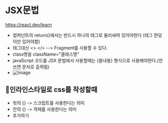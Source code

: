 
#  JSX문법

https://react.dev/learn

- 컴퍼넌트의 return()에서는 반드시 하나의 태그로 둘러싸여 있어야한다 (태그 한덩이만 있어야함)
- 태그대신 <> </>   --> Fragment를 사용할 수 있다.
- class명을 className="클래스명"
- javaScript 코드를 JSX 문법에서 사용할때는 {쓸내용} 형식으로 사용해야한다.(안쓰면 문자로 출력됨)
- ![image](https://github.com/manbock/node.js/assets/145514177/b4764c3e-f3c3-42ae-a52e-1e004e67281a)

## 🎃인라인스타일로 css를 작성할때
- 밖의 {}  -> 스크립트를 사용한다는 의미
- 안의 {}  -> 객체를 사용한다는 의미
- <div style={{width:"300px",height:"200px"}}>추가하기</div>
